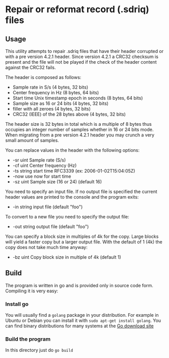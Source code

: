 <h1>Repair or reformat record (.sdriq) files</h1>

<h2>Usage</h2>

This utility attempts to repair .sdriq files that have their header corrupted or with a pre version 4.2.1 header. Since version 4.2.1 a CRC32 checksum is present and the file will not be played if the check of the header content against the CRC32 fails.

The header is composed as follows:

  - Sample rate in S/s (4 bytes, 32 bits)
  - Center frequency in Hz (8 bytes, 64 bits)
  - Start time Unix timestamp epoch in seconds (8 bytes, 64 bits)
  - Sample size as 16 or 24 bits (4 bytes, 32 bits)
  - filler with all zeroes (4 bytes, 32 bits)
  - CRC32 (IEEE) of the 28 bytes above (4 bytes, 32 bits)
  
The header size is 32 bytes in total which is a multiple of 8 bytes thus occupies an integer number of samples whether in 16 or 24 bits mode. When migrating from a pre version 4.2.1 header you may crunch a very small amount of samples. 
  
You can replace values in the header with the following options:

  - -sr uint
    	Sample rate (S/s)
  - -cf uint
    	Center frequency (Hz)
  - -ts string
    	start time RFC3339 (ex: 2006-01-02T15:04:05Z)
  - -now
    	use now for start time
  - -sz uint
    	Sample size (16 or 24) (default 16)

You need to specify an input file. If no output file is specified the current header values are printed to the console and the program exits: 
 
  - -in string
    	input file (default "foo")
    	
To convert to a new file you need to specify the output file:

  - -out string
    	output file (default "foo")
    	
You can specify a block size in multiples of 4k for the copy. Large blocks will yield a faster copy but a larger output file. With the default of 1 (4k) the copy does not take much time anyway:     	
    	
  - -bz uint
    	Copy block size in multiple of 4k (default 1)
    	
<h2>Build</h2>

The program is written in go and is provided only in source code form. Compiling it is very easy:

<h3>Install go</h3>

You will usually find a `golang` package in your distribution. For example in Ubuntu or Debian you can install it with `sudo apt-get install golang`. You can find binary distributions for many systems at the [Go download site](https://golang.org/dl/)

<h3>Build the program</h3>

In this directory just do `go build`

 
 